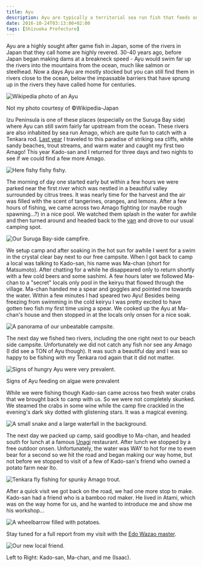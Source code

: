 ```yaml
---
title: Ayu
description: Ayu are typically a territorial sea run fish that feeds on algae and are considered an elusive prize fish by many anglers in Japan...
date: 2016-10-24T03:13:00+02:00
tags: [Shizuoka Prefecture]
---
```

<div class="text-lg mt-2">
<p class="mb-2">Ayu are a highly sought after game fish in Japan, some of the  rivers in Japan that they call home are highly revered. 30-40 years ago, before Japan began making dams at a breakneck speed - Ayu would swim far up the rivers into the mountains from the ocean, much like salmon or steelhead. Now a days Ayu are mostly stocked but you can still find them in rivers close to the ocean, below the impassable barriers that have sprung up in the rivers they have called home for centuries.</p>

<div class="w-8/12 mx-auto">
<img class="rounded-lg shadow-lg" src="https://fallfish-tenkara-images.s3-us-west-1.amazonaws.com/FfT+-+Ayu/izu+peninsula-ayu-tenkara-amago-fly+fishing-japan-ayu.jpg" alt="Wikipedia photo of an Ayu" />
<p class="italic text-center">Not my photo courtesy of ©Wikipedia-Japan</p>
</div>

<p class="mt-2 mb-2">Izu Peninsula is one of these places (especially on the Suruga Bay side) where Ayu can still swim fairly far upstream from the ocean. These rivers are also inhabited by sea run Amago, which are quite fun to catch with a Tenkara rod. <a href="https://www.fallfishtenkara.com/amago/" target="_blank" rel="noopener noreferrer" class="text-red-500 hover:bg-red-500 hover:text-white">Last year</a> I traveled to this paradise of striking sea cliffs, white sandy beaches, trout streams, and warm water and caught my first two Amago! This year Kado-san and I returned for three days and two nights to see if we could find a few more Amago.</p>

<img class="w-8/12 rounded-lg shadow-lg mx-auto" src="https://fallfish-tenkara-images.s3-us-west-1.amazonaws.com/FfT+-+Ayu/izu+peninsula-ayu-tenkara-amago-fly+fishing-japan-fishing.jpg" alt="Here fishy fishy fishy." />

<p class="mt-2 mb-2">The morning of day one started early but within a few hours we were parked near the first river which was nestled in a beautiful valley surrounded by citrus trees. It was nearly time for the harvest and the air was filled with the scent of tangerines, oranges, and lemons. After a few hours of fishing, we came across two Amago fighting (or maybe rough spawning...?) in a nice pool. We watched them splash in the water for awhile and then turned around and headed back to the <a href="https://www.fallfishtenkara.com/japanese-kei-cars/" target="_blank" rel="noopener" class="text-red-500 hover:bg-red-500 hover:text-white">van</a> and drove to our usual camping spot.</p>

<img class="w-8/12 rounded-lg shadow-lg mx-auto" src="https://fallfish-tenkara-images.s3-us-west-1.amazonaws.com/FfT+-+Ayu/izu+peninsula-ayu-tenkara-amago-fly+fishing-japan-campfire.jpg" alt="Our Suruga Bay-side campfire." />

<p class="mt-2 mb-2">We setup camp and after soaking in the hot sun for awhile I went for a swim in the crystal clear bay next to our free campsite. When I got back to camp a local was talking to Kado-san, his name was Ma-chan (short for Matsumoto). After chatting for a while he disappeared only to return shortly with a few cold beers and some sashimi. A few hours later we followed Ma-chan to a "secret" locals only pool in the keiryu that flowed through the village. Ma-chan handed me a spear and goggles and pointed me towards the water. Within a few minutes I had speared two Ayu! Besides being freezing from swimming in the cold keiryu I was pretty excited to have gotten two fish my first time using a spear. We cooked up the Ayu at Ma-chan's house and then stopped in at the locals only onsen for a nice soak.</p>

<img class="w-8/12 rounded-lg shadow-lg mx-auto" src="https://fallfish-tenkara-images.s3-us-west-1.amazonaws.com/FfT+-+Ayu/izu+peninsula-ayu-tenkara-amago-fly+fishing-japan-panorama.jpg" alt="A panorama of our unbeatable campsite." />

<p class="mt-2 mb-2">The next day we fished two rivers, including the one right next to our beach side campsite. Unfortunately we did not catch any fish nor see any Amago (I did see a TON of Ayu though). It was such a beautiful day and I was so happy to be fishing with my Tenkara rod again that it did not matter.</p>

<div class="w-8/12 mx-auto">
<img class="rounded-lg shadow-lg" src="https://fallfish-tenkara-images.s3-us-west-1.amazonaws.com/FfT+-+Ayu/izu+peninsula-ayu-tenkara-amago-fly+fishing-japan-ayu+food.jpg" alt="Signs of hungry Ayu were very prevalent." />
<p class="italic text-center">Signs of Ayu feeding on algae were prevalent</p>
</div>

<p class="mt-2 mb-2">While we were fishing though Kado-san came across two fresh water crabs that we brought back to camp with us. So we were not completely skunked. We steamed the crabs in some wine while the camp fire crackled in the evening's dark sky dotted with glistening stars. It was a magical evening.</p>

<img class="w-8/12 rounded-lg shadow-lg mx-auto" src="https://fallfish-tenkara-images.s3-us-west-1.amazonaws.com/FfT+-+Ayu/izu+peninsula-ayu-tenkara-amago-fly+fishing-japan-snake.jpg" alt="A small snake and a large waterfall in the background." />

<p class="mt-2 mb-2">The next day we packed up camp, said goodbye to Ma-chan, and headed south for lunch at a famous <a href="https://goo.gl/maps/m4evJQhUaZMyoeez5" target="_blank" rel="noopener noreferrer" class="text-red-500 hover:bg-red-500 hover:text-white">Unagi</a> restaurant. After lunch we stopped by a free outdoor onsen. Unfortunately, the water was WAY to hot for me to even bear for a second so we hit the road and began making our way home, but not before we stopped to visit of a few of Kado-san's friend who owned a potato farm near Ito.</p>

<img class="w-8/12 rounded-lg shadow-lg mx-auto" src="https://fallfish-tenkara-images.s3-us-west-1.amazonaws.com/FfT+-+Ayu/izu+peninsula-ayu-tenkara-amago-fly+fishing-japan-spawning.jpg" alt="Tenkara fly fishing for spunky Amago trout." />

<p class="mt-2 mb-2">After a quick visit we got back on the road, we had one more stop to make. Kado-san had a friend who is a bamboo rod maker. He lived in Atami, which was on the way home for us, and he wanted to introduce me and show me his workshop...</p>

<img class="w-8/12 rounded-lg shadow-lg mx-auto" src="https://fallfish-tenkara-images.s3-us-west-1.amazonaws.com/FfT+-+Ayu/izu+peninsula-ayu-tenkara-amago-fly+fishing-japan-farming.jpg" alt="A wheelbarrow filled with potatoes." />

<p class="mt-2 mb-2">Stay tuned for a full report from my visit with the <a href="https://www.fallfishtenkara.com/herabuna/" target="_blank" rel="noopener" class="text-red-500 hover:bg-red-500 hover:text-white">Edo Wazao master</a>.</p>

<div class="w-8/12 mx-auto">
<img class="rounded-lg shadow-lg" src="https://fallfish-tenkara-images.s3-us-west-1.amazonaws.com/FfT+-+Ayu/izu+peninsula-ayu-tenkara-amago-fly+fishing-japan-machan.JPG" alt="Our new local friend." />
<p class="italic text-center">Left to Right: Kado-san, Ma-chan, and me (Isaac).</p>
</div>
</div>
